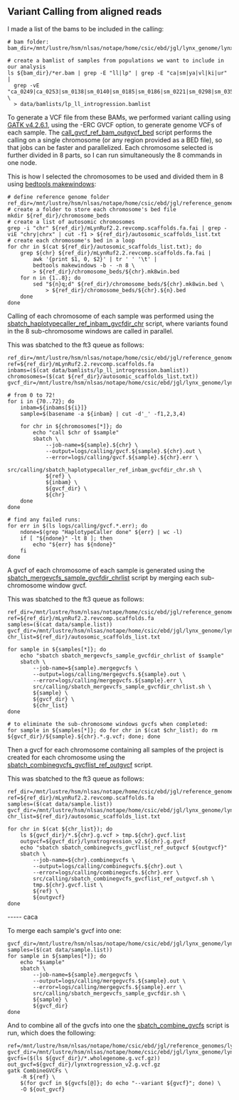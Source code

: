 ## Variant Calling from aligned reads

I made a list of the bams to be included in the calling:
```
# bam folder:
bam_dir=/mnt/lustre/hsm/nlsas/notape/home/csic/ebd/jgl/lynx_genome/lynx_data/mLynRuf2.2_ref_bams

# create a bamlist of samples from populations we want to include in our analysis
ls ${bam_dir}/*er.bam | grep -E "ll|lp" | grep -E "ca|sm|ya|vl|ki|ur" | 
  grep -vE "ca_0249|ca_0253|sm_0138|sm_0140|sm_0185|sm_0186|sm_0221|sm_0298|sm_0359" \
  > data/bamlists/lp_ll_introgression.bamlist
```

To generate a VCF file from these BAMs, we performed variant calling using [GATK v4.2.6.1](https://gatk.broadinstitute.org/hc/en-us), using the -ERC GVCF option, to generate genome VCFs of each sample. The [call_gvcf_ref_bam_outgvcf_bed](src/calling/call_gvcf_ref_bam_outgvcf_bed.sh) script performs the calling on a single chromosome (or any region provided as a BED file), so that jobs can be faster and parallelized. Each chromosome selected is further divided in 8 parts, so I can run simultaneously the 8 commands in one node.

This is how I selected the chromosomes to be used and divided them in 8 using [bedtools makewindows](https://open.bioqueue.org/home/knowledge/showKnowledge/sig/bedtools-makewindows):
```
# define reference genome folder
ref_dir=/mnt/lustre/hsm/nlsas/notape/home/csic/ebd/jgl/reference_genomes/lynx_rufus_mLynRuf2.2
# create a folder to store each chromosome's bed file
mkdir ${ref_dir}/chromosome_beds
# create a list of autosomic chromosomes
grep -i "chr" ${ref_dir}/mLynRuf2.2.revcomp.scaffolds.fa.fai | grep -viE "chry|chrx" | cut -f1 > ${ref_dir}/autosomic_scaffolds_list.txt
# create each chromosome's bed in a loop
for chr in $(cat ${ref_dir}/autosomic_scaffolds_list.txt); do
    grep ${chr} ${ref_dir}/mLynRuf2.2.revcomp.scaffolds.fa.fai |
        awk '{print $1, 0, $2}' | tr ' ' '\t' |
        bedtools makewindows -b - -n 8 \
        > ${ref_dir}/chromosome_beds/${chr}.mk8win.bed
    for n in {1..8}; do
        sed "${n}q;d" ${ref_dir}/chromosome_beds/${chr}.mk8win.bed \
            > ${ref_dir}/chromosome_beds/${chr}.${n}.bed
    done
done
```

Calling of each chromosome of each sample was performed using the [sbatch_haplotypecaller_ref_inbam_gvcfdir_chr](src/calling/sbatch_haplotypecaller_ref_inbam_gvcfdir_chr.sh) script, where variants found in the 8 sub-chromosome windows are called in parallel.

This was sbatched to the ft3 queue as follows:
```
ref_dir=/mnt/lustre/hsm/nlsas/notape/home/csic/ebd/jgl/reference_genomes/lynx_rufus_mLynRuf2.2
ref=${ref_dir}/mLynRuf2.2.revcomp.scaffolds.fa
inbams=($(cat data/bamlists/lp_ll_introgression.bamlist))
chromosomes=($(cat ${ref_dir}/autosomic_scaffolds_list.txt))
gvcf_dir=/mnt/lustre/hsm/nlsas/notape/home/csic/ebd/jgl/lynx_genome/lynx_data/mLynRuf2.2_ref_gvcfs

# from 0 to 72!
for i in {70..72}; do
    inbam=${inbams[${i}]}
    sample=$(basename -a ${inbam} | cut -d'_' -f1,2,3,4)

    for chr in ${chromosomes[*]}; do
        echo "call $chr of $sample"
        sbatch \
            --job-name=${sample}.${chr} \
            --output=logs/calling/gvcf.${sample}.${chr}.out \
            --error=logs/calling/gvcf.${sample}.${chr}.err \
            src/calling/sbatch_haplotypecaller_ref_inbam_gvcfdir_chr.sh \
            ${ref} \
            ${inbam} \
            ${gvcf_dir} \
            ${chr}
    done
done

# find any failed runs:
for err in $(ls logs/calling/gvcf.*.err); do
    ndone=$(grep "HaplotypeCaller done" ${err} | wc -l)
    if [ "${ndone}" -lt 8 ]; then
        echo "${err} has ${ndone}"
    fi
done
```

A gvcf of each chromosome of each sample is generated using the [sbatch_mergevcfs_sample_gvcfdir_chrlist](src/calling/sbatch_mergevcfs_sample_gvcfdir_chrlist.sh) script by merging each sub-chromosome window gvcf.

This was sbatched to the ft3 queue as follows:
```
ref_dir=/mnt/lustre/hsm/nlsas/notape/home/csic/ebd/jgl/reference_genomes/lynx_rufus_mLynRuf2.2
ref=${ref_dir}/mLynRuf2.2.revcomp.scaffolds.fa
samples=($(cat data/sample.list))
gvcf_dir=/mnt/lustre/hsm/nlsas/notape/home/csic/ebd/jgl/lynx_genome/lynx_data/mLynRuf2.2_ref_gvcfs
chr_list=${ref_dir}/autosomic_scaffolds_list.txt

for sample in ${samples[*]}; do
    echo "sbatch sbatch_mergevcfs_sample_gvcfdir_chrlist of $sample"
    sbatch \
        --job-name=${sample}.mergegvcfs \
        --output=logs/calling/mergegvcfs.${sample}.out \
        --error=logs/calling/mergegvcfs.${sample}.err \
        src/calling/sbatch_mergevcfs_sample_gvcfdir_chrlist.sh \
        ${sample} \
        ${gvcf_dir} \
        ${chr_list}
done

# to eliminate the sub-chromosome windows gvcfs when completed:
for sample in ${samples[*]}; do for chr in $(cat $chr_list); do rm ${gvcf_dir}/${sample}.${chr}.*.g.vcf; done; done
```

Then a gvcf for each chromosome containing all samples of the project is created for each chromosome using the [sbatch_combinegvcfs_gvcflist_ref_outgvcf](src/calling/sbatch_combinegvcfs_gvcflist_ref_outgvcf.sh) script.

This was sbatched to the ft3 queue as follows:
```
ref_dir=/mnt/lustre/hsm/nlsas/notape/home/csic/ebd/jgl/reference_genomes/lynx_rufus_mLynRuf2.2
ref=${ref_dir}/mLynRuf2.2.revcomp.scaffolds.fa
samples=($(cat data/sample.list))
gvcf_dir=/mnt/lustre/hsm/nlsas/notape/home/csic/ebd/jgl/lynx_genome/lynx_data/mLynRuf2.2_ref_gvcfs
chr_list=${ref_dir}/autosomic_scaffolds_list.txt

for chr in $(cat ${chr_list}); do
    ls ${gvcf_dir}/*.${chr}.g.vcf > tmp.${chr}.gvcf.list
    outgvcf=${gvcf_dir}/lynxtrogression_v2.${chr}.g.gvcf
    echo "sbatch sbatch_combinegvcfs_gvcflist_ref_outgvcf ${outgvcf}"
    sbatch \
        --job-name=${chr}.combinegvcfs \
        --output=logs/calling/combinegvcfs.${chr}.out \
        --error=logs/calling/combinegvcfs.${chr}.err \
        src/calling/sbatch_combinegvcfs_gvcflist_ref_outgvcf.sh \
        tmp.${chr}.gvcf.list \
        ${ref} \
        ${outgvcf}
done
```


----- caca

To merge each sample's gvcf into one:
```
gvcf_dir=/mnt/lustre/hsm/nlsas/notape/home/csic/ebd/jgl/lynx_genome/lynx_data/mLynRuf2.2_ref_gvcfs
samples=($(cat data/sample.list))
for sample in ${samples[*]}; do
    echo "$sample"
    sbatch \
        --job-name=${sample}.mergegvcfs \
        --output=logs/calling/mergegvcfs.${sample}.out \
        --error=logs/calling/mergegvcfs.${sample}.err \
        src/calling/sbatch_mergevcfs_sample_gvcfdir.sh \
        ${sample} \
        ${gvcf_dir}
done
```

And to combine all of the gvcfs into one the [sbatch_combine_gvcfs](src/calling/sbatch_combine_gvcf.sh) script is run, which does the following:
```
ref=/mnt/lustre/hsm/nlsas/notape/home/csic/ebd/jgl/reference_genomes/lynx_rufus_mLynRuf2.2/mLynRuf2.2.revcomp.scaffolds.fa
gvcf_dir=/mnt/lustre/hsm/nlsas/notape/home/csic/ebd/jgl/lynx_genome/lynx_data/mLynRuf2.2_ref_gvcfs
gvcfs=($(ls ${gvcf_dir}/*.wholegenome.g.vcf.gz))
out_gvcf=${gvcf_dir}/lynxtrogression_v2.g.vcf.gz
gatk CombineGVCFs \
    -R ${ref} \
    $(for gvcf in ${gvcfs[@]}; do echo "--variant ${gvcf}"; done) \
    -O ${out_gvcf}
```

